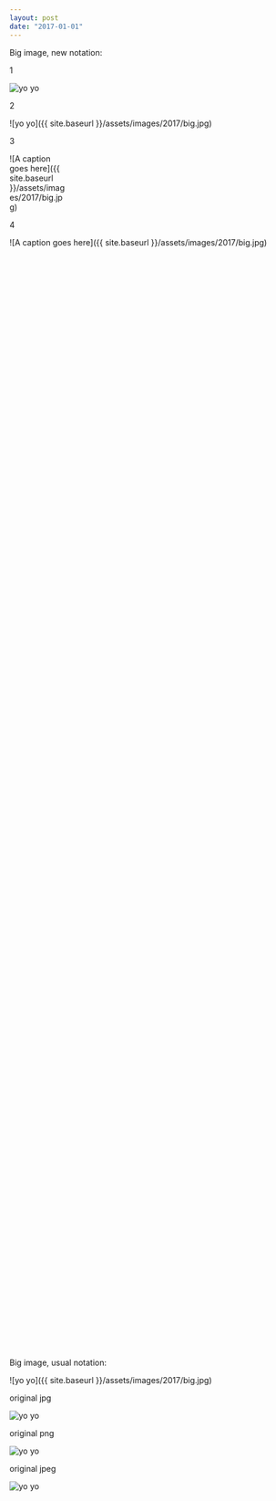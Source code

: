 ```yaml
---
layout: post
date: "2017-01-01"
---
```


Big image, new notation:

1

<div class="imgbox">
    <img class="image-fit" src='{{ site.baseurl }}/assets/images/2017/big.jpg' alt="yo yo">
</div>

2

<div style="imgbox" width:20%; margin: auto;>

![yo yo]({{ site.baseurl }}/assets/images/2017/big.jpg)

</div>

3

<div style="width:20%;">

![A caption goes here]({{ site.baseurl }}/assets/images/2017/big.jpg) 
</div>

4

<div style="height:50%;">

![A caption goes here]({{ site.baseurl }}/assets/images/2017/big.jpg) 
</div>

Big image, usual notation:

![yo yo]({{ site.baseurl }}/assets/images/2017/big.jpg)

original jpg

<div class="imgbox">
    <img class="image-fit" src='{{ site.baseurl }}/assets/images/2017/tumblr_ojdnzoxzfP1r16syio1_1280-1024x576.jpg' alt="yo yo">
</div>

original png

<div class="imgbox">
    <img class="image-fit" src='{{ site.baseurl }}/assets/images/2014/tumblr_inline_n8if06R5351qlj3bd.png' alt="yo yo">
</div>

original jpeg

<div class="imgbox">
    <img class="image-fit" src='{{ site.baseurl }}/assets/images/2022/img-20220414-wa00106940493516530590801-576x1024.jpeg' alt="yo yo">
</div>
